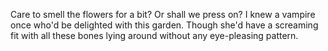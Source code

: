 Care to smell the flowers for a bit? Or shall we press on? I knew a vampire once who'd be delighted with this garden. Though she'd have a screaming fit
with all these bones lying around without any eye-pleasing pattern.
